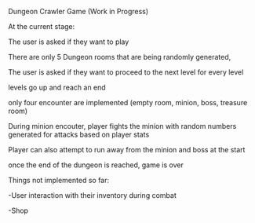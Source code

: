 Dungeon Crawler Game (Work in Progress)

At the current stage: 

The user is asked if they want to play 

There are only 5 Dungeon rooms that are being randomly generated,

The user is asked if they want to proceed to the next level for every level

levels go up and reach an end 

only four encounter are implemented (empty room, minion, boss, treasure room)

During minion encouter, player fights the minion with random numbers generated for attacks based on player stats

Player can also attempt to run away from the minion and boss at the start

once the end of the dungeon is reached, game is over 

Things not implemented so far:

-User interaction with their inventory during combat

-Shop